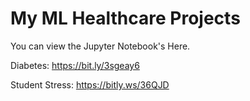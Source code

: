 # My ML Healthcare Projects

You can view the Jupyter Notebook's Here.

Diabetes:
https://bit.ly/3sgeay6

Student Stress:
https://bitly.ws/36QJD
